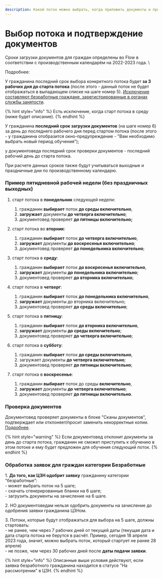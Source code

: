 ```yaml
---
description: Какой поток можно выбрать, когда приложить документы и произвести проверку
---
```


# Выбор потока и подтверждение документов

Сроки загрузки документов для граждан определены во Flow в соответствии с производственным календарём  на 2022-2023 года. \


Подробнее:

У гражданина последний срок выбора конкретного потока будет **за 3 рабочих дня до старта потока** (после этого - данный поток  не будет отображаться в выпадающем списке на шаге номер 5). [Исключение составляют безработные граждане, зарегистрированные в органах службы занятости](vybor-potoka-i-podtverzhdenie-dokumentov.md#undefined).&#x20;

{% hint style="info" %}
Есть исключение, когда старт потока в среду (ниже будет описание).
{% endhint %}

У гражданина **последний срок загрузки документов** (на шаге номер 6) за день до последнего рабочего дня перед стартом потока (после этого - у гражданина отобразится окно-предупреждение - "Вам необходимо выбрать новый период обучения");

у документоведа последний срок проверки документов - последний рабочий день до старта потока.

При расчете данных сроков также будут учитываться выходные и праздничные дни по производственному календарю.

### Пример пятидневной рабочей недели (без праздничных выходных)

1. старт потока в **понедельник** следующей недели:&#x20;
   1. гражданин **выбирает** поток **до среды включительно**,
   2. **загружает** документы **до четверга включительно**;&#x20;
   3.  документовед проверяет **до пятницы включительно;**


2.  старт потока во **вторник**:&#x20;

    1. гражданин **выбирает** поток **до четверга включительно**,&#x20;
    2. **загружает** документы **до воскресенья включительно**;&#x20;
    3. документовед проверяет **до понедельника включительно**;


3.  старт потока в **среду**:

    1. &#x20;гражданин **выбирает** поток **до воскресенья включительно**,&#x20;
    2. **загружает** документы **до понедельника включительно**;
    3. &#x20;документовед проверяет **до вторника включительно**;


4.  старт потока в **четверг**:&#x20;

    1. гражданин **выбирает** поток **до понедельника включительно**,&#x20;
    2. **загружает** документы до вторника включительно;&#x20;
    3. документовед проверяет **до среды включительно**;


5.  старт потока в **пятницу**:&#x20;

    1. гражданин **выбирает** поток **до вторника включительно**,&#x20;
    2. **загружает** документы **до среды включительно**;
    3. &#x20;документовед проверяет **до четверга включительно**;


6.  старт потока в **субботу**:&#x20;

    1. гражданин **выбирает** поток **до среды включительно**,
    2. &#x20;загружает документы **до четверга включительно**_;_&#x20;
    3. документовед проверяет **до пятницы включительно**;


7. старт потока в **воскресенье**:
   1. &#x20;гражданин **выбирает** поток до среды **включительно**,&#x20;
   2. **загружает** документы **до четверга включительно**;&#x20;
   3. документовед проверяет **до пятницы включительно**.

### Проверка документов

Документовед проверяет  документы в блоке "Сканы документов", подтверждает или отклоняет/просит заменить некорректные копии. [Подробнее](../proverka-dokumentov/).

{% hint style="warning" %}
Если документовед отклонит документы за день до старта потока, гражданин не сможет приступить к обучению в этом потоке и ему будет предложен для обучения следующий поток.
{% endhint %}

### Обработка заявок для граждан категории Безработные

1\. **До того, как ЦЗН одобрит заявку** гражданину категории “безработные”:\
\- может выбрать поток на 5 шаге;\
\- скачать сгенерированные бланки на 6 шаге;\
\- загрузить документы на зачисление на 6 шаге.

2\. НО документоведам нельзя одобрить документы на зачисление до одобрения заявки гражданина ЦЗНом.

3\. Потоки, которые будут отображаться для выбора на 5 шаге, должны стартовать:\
\- не ранее, чем через 7 рабочих дней от текущей даты (текущая дата и дата старта потока не берутся в расчёт. Пример, сегодня 18 апреля 2023 года, значит, можно выбрать поток, который стартует не ранее 28 апреля)\
\- не позже, чем через 30 рабочих дней после **даты подачи заявки**.

{% hint style="info" %}
Описанные выше условия действуют, если заявка безработного гражданина находится в статусе "На рассмотрении" в ЦЗН.
{% endhint %}
